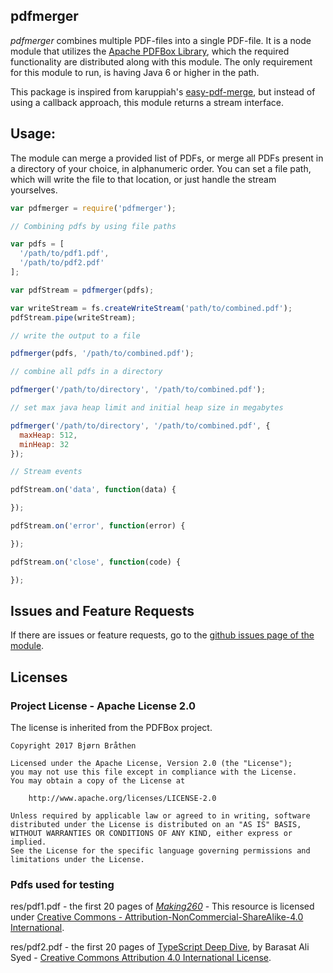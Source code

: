 ## pdfmerger

_pdfmerger_ combines multiple PDF-files into a single PDF-file. It is a node module that utilizes the
[Apache PDFBox Library](http://pdfbox.apache.org), which the required functionality are distributed along with this module. The only requirement for this module to run, is having Java 6 or higher in the path.

This package is inspired from karuppiah's [easy-pdf-merge](https://github.com/karuppiah7890/easy-pdf-merge), but instead of using a callback approach, this module returns a stream interface.

## Usage:

The module can merge a provided list of PDFs, or merge all PDFs present in a directory of your choice, in alphanumeric order. You can set a file path, which will write the file to that location, or just handle the stream yourselves.

``` javascript
var pdfmerger = require('pdfmerger');

// Combining pdfs by using file paths

var pdfs = [
  '/path/to/pdf1.pdf',
  '/path/to/pdf2.pdf'
];

var pdfStream = pdfmerger(pdfs);

var writeStream = fs.createWriteStream('path/to/combined.pdf');
pdfStream.pipe(writeStream);

// write the output to a file

pdfmerger(pdfs, '/path/to/combined.pdf');

// combine all pdfs in a directory

pdfmerger('/path/to/directory', '/path/to/combined.pdf');

// set max java heap limit and initial heap size in megabytes

pdfmerger('/path/to/directory', '/path/to/combined.pdf', {
  maxHeap: 512,
  minHeap: 32
});

// Stream events

pdfStream.on('data', function(data) {

});

pdfStream.on('error', function(error) {

});

pdfStream.on('close', function(code) {

});

```

## Issues and Feature Requests

If there are issues or feature requests, go to the [github issues page of the module](https://github.com/bompi88/pdfmerger/issues).

## Licenses

### Project License - Apache License 2.0

The license is inherited from the PDFBox project.

```
Copyright 2017 Bjørn Bråthen

Licensed under the Apache License, Version 2.0 (the "License");
you may not use this file except in compliance with the License.
You may obtain a copy of the License at

    http://www.apache.org/licenses/LICENSE-2.0

Unless required by applicable law or agreed to in writing, software
distributed under the License is distributed on an "AS IS" BASIS,
WITHOUT WARRANTIES OR CONDITIONS OF ANY KIND, either express or implied.
See the License for the specific language governing permissions and
limitations under the License.
```

### Pdfs used for testing

res/pdf1.pdf - the first 20 pages of [_Making260_](https://github.com/making360/making360) - This resource is licensed under [Creative Commons - Attribution-NonCommercial-ShareAlike-4.0 International](http://creativecommons.org/licenses/by-nc-sa/4.0/).

res/pdf2.pdf - the first 20 pages of [TypeScript Deep Dive](https://github.com/basarat/typescript-book), by Barasat Ali Syed - [Creative Commons Attribution 4.0 International License](https://creativecommons.org/licenses/by/4.0/).
